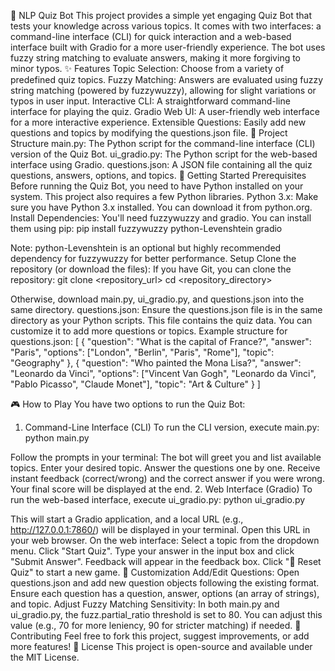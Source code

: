 🧠 NLP Quiz Bot
This project provides a simple yet engaging Quiz Bot that tests your knowledge across various topics. It comes with two interfaces: a command-line interface (CLI) for quick interaction and a web-based interface built with Gradio for a more user-friendly experience. The bot uses fuzzy string matching to evaluate answers, making it more forgiving to minor typos.
✨ Features
Topic Selection: Choose from a variety of predefined quiz topics.
Fuzzy Matching: Answers are evaluated using fuzzy string matching (powered by fuzzywuzzy), allowing for slight variations or typos in user input.
Interactive CLI: A straightforward command-line interface for playing the quiz.
Gradio Web UI: A user-friendly web interface for a more interactive experience.
Extensible Questions: Easily add new questions and topics by modifying the questions.json file.
📁 Project Structure
main.py: The Python script for the command-line interface (CLI) version of the Quiz Bot.
ui_gradio.py: The Python script for the web-based interface using Gradio.
questions.json: A JSON file containing all the quiz questions, answers, options, and topics.
🚀 Getting Started
Prerequisites
Before running the Quiz Bot, you need to have Python installed on your system. This project also requires a few Python libraries.
Python 3.x:
Make sure you have Python 3.x installed. You can download it from python.org.
Install Dependencies:
You'll need fuzzywuzzy and gradio. You can install them using pip:
pip install fuzzywuzzy python-Levenshtein gradio

Note: python-Levenshtein is an optional but highly recommended dependency for fuzzywuzzy for better performance.
Setup
Clone the repository (or download the files):
If you have Git, you can clone the repository:
git clone <repository_url>
cd <repository_directory>

Otherwise, download main.py, ui_gradio.py, and questions.json into the same directory.
questions.json:
Ensure the questions.json file is in the same directory as your Python scripts. This file contains the quiz data. You can customize it to add more questions or topics.
Example structure for questions.json:
[
  {
    "question": "What is the capital of France?",
    "answer": "Paris",
    "options": ["London", "Berlin", "Paris", "Rome"],
    "topic": "Geography"
  },
  {
    "question": "Who painted the Mona Lisa?",
    "answer": "Leonardo da Vinci",
    "options": ["Vincent Van Gogh", "Leonardo da Vinci", "Pablo Picasso", "Claude Monet"],
    "topic": "Art & Culture"
  }
]


🎮 How to Play
You have two options to run the Quiz Bot:
1. Command-Line Interface (CLI)
To run the CLI version, execute main.py:
python main.py


Follow the prompts in your terminal:
The bot will greet you and list available topics.
Enter your desired topic.
Answer the questions one by one.
Receive instant feedback (correct/wrong) and the correct answer if you were wrong.
Your final score will be displayed at the end.
2. Web Interface (Gradio)
To run the web-based interface, execute ui_gradio.py:
python ui_gradio.py


This will start a Gradio application, and a local URL (e.g., http://127.0.0.1:7860/) will be displayed in your terminal. Open this URL in your web browser.
On the web interface:
Select a topic from the dropdown menu.
Click "Start Quiz".
Type your answer in the input box and click "Submit Answer".
Feedback will appear in the feedback box.
Click "🔄 Reset Quiz" to start a new game.
📝 Customization
Add/Edit Questions: Open questions.json and add new question objects following the existing format. Ensure each question has a question, answer, options (an array of strings), and topic.
Adjust Fuzzy Matching Sensitivity: In both main.py and ui_gradio.py, the fuzz.partial_ratio threshold is set to 80. You can adjust this value (e.g., 70 for more leniency, 90 for stricter matching) if needed.
🤝 Contributing
Feel free to fork this project, suggest improvements, or add more features!
📄 License
This project is open-source and available under the MIT License.
